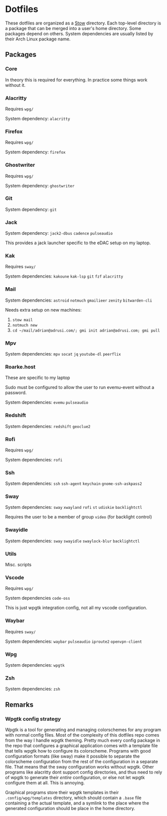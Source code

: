 # Dotfiles

These dotfiles are organized as a [Stow](https://www.gnu.org/software/stow/)
directory. Each top-level directory is a package that can be merged into a
user's home directory. Some packages depend on others.
System dependencies are usually listed by their Arch Linux package name.

## Packages

### Core

In theory this is required for everything. In practice some things work without
it.

### Alacritty

Requires `wpg/`

System dependency: `alacritty`

### Firefox

Requires `wpg/`

System dependency: `firefox`

### Ghostwriter

Requires `wpg/`

System dependency: `ghostwriter`

### Git

System dependency: `git`

### Jack

System dependency: `jack2-dbus` `cadence` `pulseaudio`

This provides a jack launcher specific to the eDAC setup on my laptop.

### Kak

Requires `sway/`

System dependencies: `kakoune` `kak-lsp` `git` `fzf` `alacritty`

### Mail

System dependencies: `astroid` `notmuch` `gmailieer` `zenity` `bitwarden-cli`

Needs extra setup on new machines:

1) `stow mail`
2) `notmuch new`
3) `cd ~/mail/adrian@adrusi.com/; gmi init adrian@adrusi.com; gmi pull`

### Mpv

System dependencies: `mpv` `socat` `jq` `youtube-dl` `peerflix`

### Roarke.host

These are specific to my laptop

Sudo must be configured to allow the user to run evemu-event without a password.

System dependencies: `evemu` `pulseaudio`

### Redshift

System dependencies: `redshift` `geoclue2`

### Rofi

Requires `wpg/`

System dependencies: `rofi`

### Ssh

System dependencies: `ssh` `ssh-agent` `keychain` `gnome-ssh-askpass2`

### Sway

System dependencies: `sway` `xwayland` `rofi` `st` `udiskie` `backlightctl`

Requires the user to be a member of group `video` (for backlight control)

### Swayidle

System dependencies: `sway` `swayidle` `swaylock-blur` `backlightctl`

### Utils

Misc. scripts

### Vscode

Requires `wpg/`

System dependencies `code-oss`

This is just wpgtk integration config, not all my vscode configuration.

### Waybar

Requires `sway/`

System dependencies: `waybar` `pulseaudio` `iproute2` `openvpn-client`

### Wpg

System dependencies: `wpgtk`

### Zsh

System dependencies: `zsh`

## Remarks

### Wpgtk config strategy

Wpgtk is a tool for generating and managing colorschemes for any program with 
normal config files. Most of the complexity of this dotfiles repo comes from the
way I handle wpgtk theming. Pretty much every config package in the repo that
configures a graphical application comes with a template file that tells wpgtk
how to configure its colorscheme. Programs with good configuration formats 
(like sway) make it possible to separate the colorscheme configuration from the
rest of the configuration in a separate file. That means that the sway
configuration works without wpgtk. Other programs like alacritty dont support
config directories, and thus need to rely of wpgtk to generate their _entire_
configuration, or else not let wpgtk configure them at all. This is annoying.

Graphical programs store their wpgtk templates in their `.config/wpg/templates`
directory, which should contain a `.base` file containing a the actual template,
and a symlink to the place where the generated configuration should be place in
the home directory.
